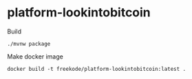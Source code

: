 # platform-lookintobitcoin

Build
```shell
./mvnw package
```

Make docker image
```shell
docker build -t freekode/platform-lookintobitcoin:latest .
```
